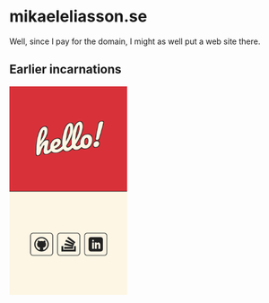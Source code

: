 # mikaeleliasson.se

Well, since I pay for the domain, I might as well put a web site there.

## Earlier incarnations

<img src="doc/2018.png" alt="2018" style="width: 210px;"/>
